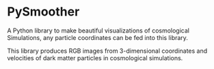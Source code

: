 # PySmoother
A Python library to make beautiful visualizations of cosmological Simulations, any particle coordinates can be fed into this library.

This library produces RGB images from 3-dimensional coordinates and velocities of dark matter particles in cosmological simulations.
